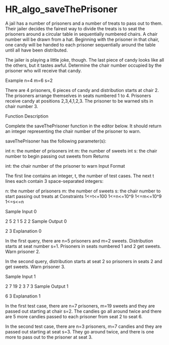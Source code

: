 # HR_algo_saveThePrisoner

A  jail has a number of prisoners and a number of treats to pass out to them. Their jailer decides the fairest way to divide the treats is to seat the prisoners around a circular table in sequentially numbered chairs. A chair number will be drawn from a hat. Beginning with the prisoner in that chair, one candy will be handed to each prisoner sequentially around the table until all have been distributed.

The jailer is playing a little joke, though. The last piece of candy looks like all the others, but it tastes awful. Determine the chair number occupied by the prisoner who will receive that candy.

Example
n=4
m=6
s=2

There are 4 prisoners, 6 pieces of candy and distribution starts at chair 2. The prisoners arrange themselves in seats numbered 1 to 4. Prisoners receive candy at positions 2,3,4,1,2,3. The prisoner to be warned sits in chair number 3.

Function Description

Complete the saveThePrisoner function in the editor below. It should return an integer representing the chair number of the prisoner to warn.

saveThePrisoner has the following parameter(s):

int n: the number of prisoners
int m: the number of sweets
int s: the chair number to begin passing out sweets from
Returns

int: the chair number of the prisoner to warn
Input Format

The first line contains an integer, t, the number of test cases.
The next t lines each contain 3 space-separated integers:

n: the number of prisoners
m: the number of sweets
s: the chair number to start passing out treats at
Constraints
1<=t<=100
1<=n<=10^9
1<=m<=10^9
1<=s<=n

Sample Input 0

2
5 2 1
5 2 2
Sample Output 0

2
3
Explanation 0

In the first query, there are n=5 prisoners and m=2 sweets. Distribution starts at seat number s=1. Prisoners in seats numbered 1 and 2 get sweets. Warn prisoner 2.

In the second query, distribution starts at seat 2 so prisoners in seats 2 and  get sweets. Warn prisoner 3.

Sample Input 1

2
7 19 2
3 7 3
Sample Output 1

6
3
Explanation 1

In the first test case, there are n=7 prisoners, m=19 sweets and they are passed out starting at chair s=2. The candies go all around twice and there are 5 more candies passed to each prisoner from seat 2 to seat 6.

In the second test case, there are n=3 prisoners, m=7 candies and they are passed out starting at seat s=3. They go around twice, and there is one more to pass out to the prisoner at seat 3.
